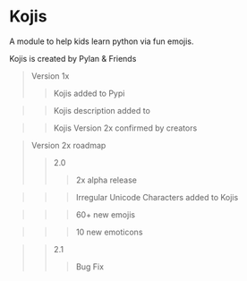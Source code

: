 # Kojis
A module to help kids learn python via fun emojis.

Kojis is created by Pylan & Friends

>Version 1x
>> Kojis added to Pypi

>> Kojis description added to

>> Kojis Version 2x  confirmed by creators

>Version 2x roadmap
>>2.0
>>>2x alpha release

>>>Irregular Unicode Characters added to Kojis

>>>60+ new emojis

>>>10 new emoticons

>>2.1 
>>>Bug Fix



